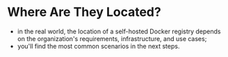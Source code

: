 # Where Are They Located?

- in the real world, the location of a self-hosted Docker registry depends on the organization's requirements, infrastructure, and use cases;
- you'll find the most common scenarios in the next steps.
